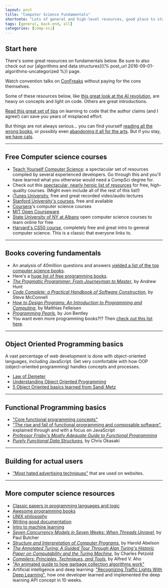 ```yaml
---
layout: post
title: "Computer Science Fundamentals"
shortnote: "Lots of general and high-level resources, good place to start."
tags: [general, back-end, all]
categories: [comp-sci]
---
```


## Start here
There's some great resources on fundamentals below. Be sure to also check out our [algorithms and data structures]({% post_url 2016-09-01-algorithms-uncategorized %}) page.

Watch convention talks on [ConFreaks](http://confreaks.tv/) without paying for the cons themselves.

Some of these resources below, like [this great look at the AI revolution](https://medium.com/ai-revolution/ai-revolution-101-8dce1d9cb62d#.gupjgxmqb), are heavy on concepts and light on code. Others are great introductions.

[Read this great set of tips](https://medium.com/javascript-scene/learn-to-code-13-tips-that-could-save-you-years-of-effort-92ce799a3e1f#.wai2wx00x) on learning to code that the author claims (and I agree!) can save you years of misplaced effort.

But things are not always serious... you can find yourself [reading all the wrong books](http://imgur.com/gallery/vqUQ5), or possibly even [abandoning it all for the arts](http://classicprogrammerpaintings.com/archive#_=_). But if you stay, [we have cats](https://http.cat/).

<hr>

## Free Computer science courses

* [Teach Yourself Computer Science](https://teachyourselfcs.com/): a spectacular set of resources compiled by several experienced developers. Go through this and you'll have learned what you otherwise would need a CompSci degree for.
* Check out this [spectacular, nearly heroic list of resources](https://github.com/prakhar1989/awesome-courses#cs-theory) for free, high-quality courses. (Might even include all of the rest of this list!)
* [iTunes University](https://itunes.apple.com/us/app/itunes-u/id490217893?mt=8), free and great recorded video/audio lectures
* [Stanford University's courses](http://itunes.stanford.edu/), free and available
* [Coursera](https://www.coursera.org/courses?languages=en&query=computer+science)'s computer science courses
* [MIT Open Courseware](https://ocw.mit.edu/courses/find-by-topic/#cat=engineering&subcat=computerscience)
* [State University of NY at Albany](http://libguides.library.albany.edu/csci) open computer science courses to learn online for free
* [Harvard's CS50 course](https://courses.edx.org/courses/course-v1:HarvardX+CS50+X/info), completely free and great intro to general computer science. This is a classic that everyone links to.

<hr>

## Books covering fundamentals

* An analysis of 40million questions and answers [yielded a list of the top computer science books](http://www.dev-books.com/).
* Here's a [huge list of free programming books](https://github.com/vhf/free-programming-books).
* *[The Pragmatic Programmer: From Journeyman to Master](https://www.amazon.com/The-Pragmatic-Programmer-Journeyman-Master/dp/020161622X/ref=as_li_ss_tl?ie=UTF8&linkCode=ll1&tag=eejs-20&linkId=e35f3d0046f185b46f379999350eaff3)*, by Andrew Hunt
* *[Code Complete: a Practical Handbook of Software Construction](https://www.amazon.com/Code-Complete-Practical-Handbook-Construction/dp/0735619670/ref=as_li_ss_tl?ie=UTF8&linkCode=ll1&tag=eejs-20&linkId=155486c68c7371934f98360e0222d7bc)*, by Steve McConnell
* *[How to Design Programs: An Introduction to Programming and Computing](https://www.amazon.com/How-Design-Programs-Introduction-Programming/dp/0262062186/ref=as_li_ss_tl?ie=UTF8&linkCode=ll1&tag=eejs-20&linkId=1ec1b0799f5fa51cf070762f440fda32)*, by Matthias Felleisen
* *[Programming Pearls](https://www.amazon.com/Programming-Pearls-2nd-Edition-Bentley/dp/0201657880/ref=as_li_ss_tl?ie=UTF8&linkCode=ll1&tag=eejs-20&linkId=cd778c0dd861e88f090b877ac06abae4)*, by Jon Bentley
* You want even more programming books?!? Then [check out this list here](http://sixrevisions.com/lists/free-books-code/).

<hr>

## Object Oriented Programming basics
A vast percentage of web development is done with object-oriented languages, including JavaScript. Get very comfortable with how OOP (object-oriented programming) handles concepts and processes.

* [Law of Demeter](http://devblog.avdi.org/2011/07/05/demeter-its-not-just-a-good-idea-its-the-law/)
* [Understanding Object Oriented Programming](http://inventwithpython.com/blog/2014/12/02/why-is-object-oriented-programming-useful-with-an-role-playing-game-example/  )
* [5 Object Oriented basics learned from Sandi Metz](https://18f.gsa.gov/2016/06/24/5-lessons-in-object-oriented-design-from-sandi-metz/)

<hr>

## Functional Programming basics

* ["Core functional programming concepts"](https://thesocietea.org/2016/12/core-functional-programming-concepts/)
* ["The rise and fall of functional programming and composable software"](https://medium.com/javascript-scene/the-rise-and-fall-and-rise-of-functional-programming-composable-software-c2d91b424c8c), explained through and with a focus on JavaScript
* *[Professor Frisby's Mostly Adequate Guide to Functional Programming](https://drboolean.gitbooks.io/mostly-adequate-guide/content/)*
* *[Purely Functional Data Structures](https://www.amazon.com/Purely-Functional-Structures-Chris-Okasaki/dp/0521663504/ref=as_li_ss_tl?ie=UTF8&linkCode=ll1&tag=eejs-20&linkId=4b47c3066747c540cf74b295102e0f3e)*, by Chris Okasaki

<hr>

## Building for actual users

* ["Most hated advertising techniques"](https://www.nngroup.com/articles/most-hated-advertising-techniques/) that are used on websites.

<hr>

## More computer science resources

* [Classic papers in programming languages and logic](http://www.cs.cmu.edu/~crary/819-f09/)
* [Awesome programming books](http://www.catonmat.net/blog/top-100-books-part-one/?platform=hootsuite)
* [UNIX philosophy](http://www.catb.org/esr/writings/taoup/html/ch01s06.html)
* [Writing good documentation](http://www.writethedocs.org/guide/writing/beginners-guide-to-docs/)
* [Intro to machine learning](https://medium.com/@ageitgey/machine-learning-is-fun-80ea3ec3c471#.ug8z4xv3y)
* *[Seven Concurrency Models in Seven Weeks: When Threads Unravel](https://www.amazon.com/Seven-Concurrency-Models-Weeks-Programmers/dp/1937785653/ref=as_li_ss_tl?ie=UTF8&linkCode=ll1&tag=eejs-20&linkId=8564874935a619d8a8bdd22baeab506b)*, by Paul Butcher
* *[Structure and Interpretation of Computer Programs](https://www.amazon.com/Structure-Interpretation-Computer-Programs-Engineering/dp/0262510871/ref=as_li_ss_tl?ie=UTF8&linkCode=ll1&tag=eejs-20&linkId=c9229d8c79cf8044b3f467dcf7fc3354)*, by Harold Abelson
* *[The Annotated Turing: A Guided Tour Through Alan Turing's Historic Paper on Computability and the Turing Machine](https://www.amazon.com/The-Annotated-Turing-Historic-Computability/dp/0470229055/ref=as_li_ss_tl?ie=UTF8&dpID=51sx1xpVIOL&dpSrc=sims&preST=_AC_UL160_SR107%2C160_&refRID=0H3V56NSRHJC0C36GQD0&linkCode=ll1&tag=eejs-20&linkId=d369bb156ec4cb9f9016d47cebc24aa3)*, by Charles Petzold
* *[Compilers: Principles, Techniques, and Tools](https://www.amazon.com/Compilers-Principles-Techniques-Tools-Edition/dp/0321486811/ref=as_li_ss_tl?ie=UTF8&linkCode=ll1&tag=eejs-20&linkId=b05ead9350e6c40d2ad5de0220df93b3)*, by Alfred V. Aho
* ["An animated guide to how garbage collection algorithms work"](https://medium.freecodecamp.com/an-animated-guide-to-how-garbage-collection-algorithms-work-46ccdba2b216#.ladjwfa5k)
* Artificial intelligence and deep learning: ["Recognizing Traffic Lights With Deep Learning"](https://medium.freecodecamp.org/recognizing-traffic-lights-with-deep-learning-23dae23287cc), how one developer learned and implemented the deep learning API concept in 10 weeks.
